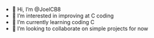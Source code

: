 - 👋 Hi, I’m @JoelCB8
- 👀 I’m interested in improving at C coding
- 🌱 I’m currently learning coding C
- 💞️ I’m looking to collaborate on simple projects for now

<!---
JoelCB8/JoelCB8 is a ✨ special ✨ repository because its `README.md` (this file) appears on your GitHub profile.
You can click the Preview link to take a look at your changes.
--->
